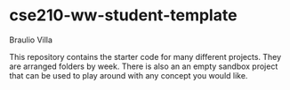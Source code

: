 # cse210-ww-student-template
Braulio Villa

This repository contains the starter code for many different projects. They are arranged folders by week. There is also an an empty sandbox project that can be used to play around with any concept you would like.
